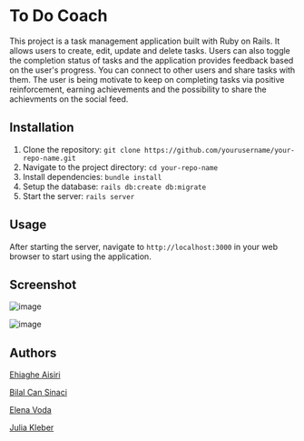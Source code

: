 # To Do Coach

This project is a task management application built with Ruby on Rails. It allows users to create, edit, update and delete tasks. Users can also toggle the completion status of tasks and the application provides feedback based on the user's progress. You can connect to other users and share tasks with them. The user is being motivate to keep on completing tasks via positive reinforcement, earning achievements and the possibility to share the achievments on the social feed.

## Installation

1. Clone the repository: `git clone https://github.com/yourusername/your-repo-name.git`
2. Navigate to the project directory: `cd your-repo-name`
3. Install dependencies: `bundle install`
4. Setup the database: `rails db:create db:migrate`
5. Start the server: `rails server`

## Usage

After starting the server, navigate to `http://localhost:3000` in your web browser to start using the application.

## Screenshot

![image](https://github.com/GoldieCrystal/ToDoCoach/assets/142741980/cb872df1-7b02-44b2-9b0e-21ba908b7024)

![image](https://github.com/GoldieCrystal/ToDoCoach/assets/142741980/dca0159b-2447-47f7-92e1-bba0b64cb488)

## Authors

[Ehiaghe Aisiri](https://github.com/aghe-eng)

[Bilal Can Sinaci](https://github.com/canosin46)

[Elena Voda](https://github.com/ElenaVoda)

[Julia Kleber](https://github.com/GoldieCrystal)

